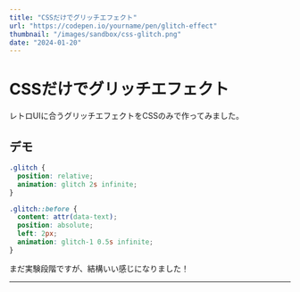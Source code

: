 ```yaml
---
title: "CSSだけでグリッチエフェクト"
url: "https://codepen.io/yourname/pen/glitch-effect"
thumbnail: "/images/sandbox/css-glitch.png"
date: "2024-01-20"
---
```


# CSSだけでグリッチエフェクト

レトロUIに合うグリッチエフェクトをCSSのみで作ってみました。

## デモ

```css
.glitch {
  position: relative;
  animation: glitch 2s infinite;
}

.glitch::before {
  content: attr(data-text);
  position: absolute;
  left: 2px;
  animation: glitch-1 0.5s infinite;
}
```

まだ実験段階ですが、結構いい感じになりました！

---
